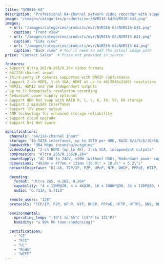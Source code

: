 ```yaml
---
title: "NVR516-64"
description: "Professional 64-channel network video recorder with support for up to 16 HDDs, RAID configurations, and 4K output resolution."
image: "/images/categories/products/nvr/NVR516-64/NVR516-642.png"
images:
  - url: "/images/categories/products/nvr/NVR516-64/NVR516-642.png"
    caption: "Front view"
  - url: "/images/categories/products/nvr/NVR516-64/NVR516-641.png"
    caption: "Side view"
  - url: "/images/categories/products/nvr/NVR516-64/NVR516-64.png"
    caption: "Back view" # You'll need to add the actual image path
price: "Contact Sales"  # Price not provided in source

features:
- Support Ultra 265/H.265/H.264 video formats
- 64/128-channel input
- Third-party IP cameras supported with ONVIF conformance
- Support 2-ch HDMI, 1-ch VGA, HDMI at up to 4K(3840x2160) resolution
- HDMI1, HDMI2 and VGA independent outputs
- Up to 12 Megapixels resolution recording
- Redundant power supply optional
- Support HDD hot swap with RAID 0, 1, 5, 6, 10, 50, 60 storage
- Support 2 miniSAS Interfaces
- Support 12V power output
- ANR technology for enhanced storage reliability
- Support cloud upgrade
- Support N+1 Hot spare

specifications:
  channels: "64/128-channel input"
  storage: "16 SATA interfaces, up to 16TB per HDD, RAID 0/1/5/6/10/50/60, Hot-swappable"
  bandwidth: "384 Mbps incoming/outgoing"
  videoOutput: "2-ch HDMI (up to 4K), 1-ch VGA, independent outputs"
  compression: "Ultra 265/H.265/H.264"
  powerSupply: "AC 100 to 240V, ≤50W (without HDD), Redundant power supply optional"
  dimensions: "482mm × 477mm × 131mm (19.0\" × 18.8\" × 5.2\")"
  networkInterface: "RJ-45, TCP/IP, P2P, UPnP, NTP, DHCP, PPPoE, HTTP, HTTPS, DNS, DDNS, SNMP, SMTP, NFS, RTSP, 802.1x"
  
  decoding:
    format: "Ultra 265, H.265, H.264"
    capability: "4 x 12MP@20, 4 x 4K@30, 16 x 1080P@30, 36 x 720P@30, 64 x D1"
    audio: "G.711A, G.711U"
  
  remote_users: "128"
  protocols: "TCP/IP, P2P, UPnP, NTP, DHCP, PPPoE, HTTP, HTTPS, DNS, DDNS, SNMP, SMTP, NFS, RTSP, 802.1x, IPv6, IPv4"
  
  environmental:
    operating_temp: "-10°C to 55°C (14°F to 131°F)"
    humidity: "≤ 90% RH (non-condensing)"
  
  certifications:
    - "CE"
    - "FCC"
    - "UL"
    - "RoHS"
    - "WEEE"
---
```


